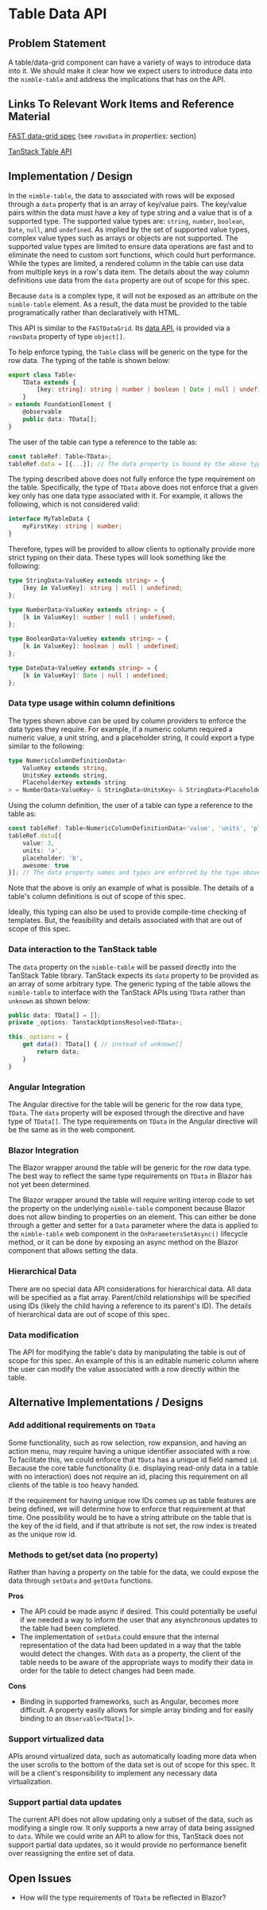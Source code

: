 # Table Data API

## Problem Statement

A table/data-grid component can have a variety of ways to introduce data into it. We should make it clear how we expect users to introduce data into the `nimble-table` and address the implications that has on the API.

## Links To Relevant Work Items and Reference Material

[FAST data-grid spec](https://github.com/microsoft/fast/blob/master/packages/web-components/fast-foundation/src/data-grid/data-grid.spec.md) (see `rowsData` in _properties:_ section)

[TanStack Table API](https://tanstack.com/table/v8/docs/api/core/table)

## Implementation / Design

In the `nimble-table`, the data to associated with rows will be exposed through a `data` property that is an array of key/value pairs. The key/value pairs within the data must have a key of type string and a value that is of a supported type. The supported value types are: `string`, `number`, `boolean`, `Date`, `null`, and `undefined`. As implied by the set of supported value types, complex value types such as arrays or objects are not supported. The supported value types are limited to ensure data operations are fast and to eliminate the need to custom sort functions, which could hurt performance. While the types are limited, a rendered column in the table can use data from multiple keys in a row's data item. The details about the way column definitions use data from the `data` property are out of scope for this spec.

Because `data` is a complex type, it will not be exposed as an attribute on the `nimble-table` element. As a result, the data must be provided to the table programatically rather than declaratively with HTML.

This API is similar to the `FASTDataGrid`. Its [data API](https://github.com/microsoft/fast/blob/416dc9167e9d41e6ffe11d87ed79b2f455357923/packages/web-components/fast-foundation/src/data-grid/data-grid.ts#L193), is provided via a `rowsData` property of type `object[]`.

To help enforce typing, the `Table` class will be generic on the type for the row data. The typing of the table is shown below:

```ts
export class Table<
    TData extends {
        [key: string]: string | number | boolean | Date | null | undefined;
    }
> extends FoundationElement {
    @observable
    public data: TData[];
}
```

The user of the table can type a reference to the table as:
```ts
const tableRef: Table<TData>;
tableRef.data = [{...}]; // The data property is bound by the above type
```

The typing described above does not fully enforce the type requirement on the table. Specifically, the type of `TData` above does not enforce that a given key only has one data type associated with it. For example, it allows the following, which is not considered valid:

```ts
interface MyTableData {
    myFirstKey: string | number;
}
```

Therefore, types will be provided to allow clients to optionally provide more strict typing on their data. These types will look something like the following:

```ts
type StringData<ValueKey extends string> = {
    [key in ValueKey]: string | null | undefined;
};

type NumberData<ValueKey extends string> = {
    [k in ValueKey]: number | null | undefined;
};

type BooleanData<ValueKey extends string> = {
    [k in ValueKey]: boolean | null | undefined;
};

type DateData<ValueKey extends string> = {
    [k in ValueKey]: Date | null | undefined;
};
```

### Data type usage within column definitions

The types shown above can be used by column providers to enforce the data types they require. For example, if a numeric column required a numeric value, a unit string, and a placeholder string, it could export a type similar to the following:

```ts
type NumericColumnDefinitionData<
    ValueKey extends string,
    UnitsKey extends string,
    PlaceholderKey extends string
> = NumberData<ValueKey> & StringData<UnitsKey> & StringData<PlaceholderKey>;
```

Using the column definition, the user of a table can type a reference to the table as:
```ts
const tableRef: Table<NumericColumnDefinitionData<'value', 'units', 'placeholder'> & BooleanData<'awesome'>>;
tableRef.data[{
    value: 3,
    units: 'a',
    placeholder: 'b',
    awesome: true
}]; // The data property names and types are enforced by the type above.
```

Note that the above is only an example of what is possible. The details of a table's column definitions is out of scope of this spec.

Ideally, this typing can also be used to provide compile-time checking of templates. But, the feasibility and details associated with that are out of scope of this spec.

### Data interaction to the TanStack table

The `data` property on the `nimble-table` will be passed directly into the TanStack Table library. TanStack expects its `data` property to be provided as an array of some arbitrary type. The generic typing of the table allows the `nimble-table` to interface with the TanStack APIs using `TData` rather than `unknown` as shown below:

```ts
public data: TData[] = [];
private _options: TanstackOptionsResolved<TData>;

this._options = {
    get data(): TData[] { // instead of unknown[]
        return data;
    }
}
```

### Angular Integration

The Angular directive for the table will be generic for the row data type, `TData`. The `data` property will be exposed through the directive and have type of `TData[]`. The type requirements on `TData` in the Angular directive will be the same as in the web component.

### Blazor Integration

The Blazor wrapper around the table will be generic for the row data type. The best way to reflect the same type requirements on `TData` in Blazor has not yet been determined.

The Blazor wrapper around the table will require writing interop code to set the property on the underlying `nimble-table` component because Blazor does not allow binding to properties on an element. This can either be done through a getter and setter for a `Data` parameter where the data is applied to the `nimble-table` web component in the `OnParametersSetAsync()` lifecycle method, or it can be done by exposing an async method on the Blazor component that allows setting the data.

### Hierarchical Data

There are no special data API considerations for hierarchical data. All data will be specified as a flat array. Parent/child relationships will be specified using IDs (likely the child having a reference to its parent's ID). The details of hierarchical data are out of scope of this spec.

### Data modification

The API for modifying the table's data by manipulating the table is out of scope for this spec. An example of this is an editable numeric column where the user can modify the value associated with a row directly within the table.

## Alternative Implementations / Designs

### Add additional requirements on `TData`

Some functionality, such as row selection, row expansion, and having an action menu, may require having a unique identifier associated with a row. To facilitate this, we could enforce that `TData` has a unique id field named `id`. Because the core table functionality (i.e. displaying read-only data in a table with no interaction) does not require an id, placing this requirement on all clients of the table is too heavy handed.

If the requirement for having unique row IDs comes up as table features are being defined, we will determine how to enforce that requirement at that time. One possibility would be to have a string attribute on the table that is the key of the id field, and if that attribute is not set, the row index is treated as the unique row id.

### Methods to get/set data (no property)

Rather than having a property on the table for the data, we could expose the data through `setData` and `getData` functions.

**Pros**

-   The API could be made async if desired. This could potentially be useful if we needed a way to inform the user that any asynchronous updates to the table had been completed.
-   The implementation of `setData` could ensure that the internal representation of the data had been updated in a way that the table would detect the changes. With `data` as a property, the client of the table needs to be aware of the appropriate ways to modify their data in order for the table to detect changes had been made.

**Cons**

-   Binding in supported frameworks, such as Angular, becomes more difficult. A property easily allows for simple array binding and for easily binding to an `Observable<TData[]>`.

### Support virtualized data

APIs around virtualized data, such as automatically loading more data when the user scrolls to the bottom of the data set is out of scope for this spec. It will be a client's responsibility to implement any necessary data virtualization.

### Support partial data updates

The current API does not allow updating only a subset of the data, such as modifying a single row. It only supports a new array of data being assigned to `data`. While we could write an API to allow for this, TanStack does not support partial data updates, so it would provide no performance benefit over reassigning the entire set of data.

## Open Issues

-   How will the type requirements of `TData` be reflected in Blazor?

